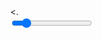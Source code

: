 <!DOCTYPE html>
<html lang="en">
  <head>
    <link rel="stylesheet" href="main.css">
    <meta charset="utf-8">
    <title>My first three.js app</title>
    <style>
      body { margin: 0; }
    </style>
  </head>
  <body>
    <.
  <script type="importmap">
	{
	"imports": {
		"three": "https://cdn.jsdelivr.net/npm/three@v0.176.0/build/three.module.js",
		"three/addons/": "https://cdn.jsdelivr.net/npm/three@v0.176.0/examples/jsm/"
		}
	}
	</script>
    <script type="module" src="/main.js"></script>
  </body>
  <div class="slidecontainer">
    <input type="range" min="0" max="35" value="4.5" class="slider" id="myRange">
  </div>
</html>